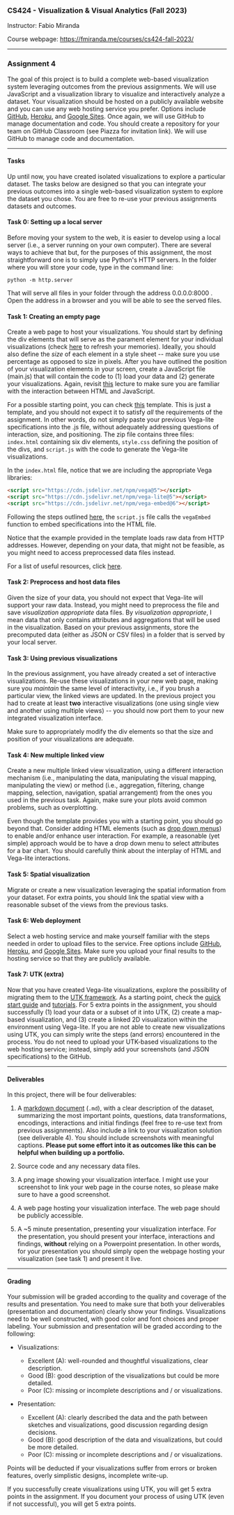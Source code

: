 ### CS424 - Visualization & Visual Analytics (Fall 2023)

Instructor: Fabio Miranda

Course webpage: https://fmiranda.me/courses/cs424-fall-2023/

---

### Assignment 4
The goal of this project is to build a complete web-based visualization system leveraging outcomes from the previous assignments. We will use JavaScript and a visualization library to visualize and interactively analyze a dataset. Your visualization should be hosted on a publicly available website and you can use any web hosting service you prefer. Options include [GitHub](https://pages.github.com/), [Heroku](https://www.heroku.com/students), and [Google Sites](https://sites.google.com/). Once again, we will use GitHub to manage documentation and code. You should create a repository for your team on GitHub Classroom (see Piazza for invitation link). We will use GitHub to manage code and documentation.

---

#### Tasks

Up until now, you have created isolated visualizations to explore a particular dataset. The tasks below are designed so that you can integrate your previous outcomes into a single web-based visualization system to explore the dataset you chose. You are free to re-use your previous assignments datasets and outcomes.

#### Task 0: Setting up a local server

Before moving your system to the web, it is easier to develop using a local server (i.e., a server running on your own computer). There are several ways to achieve that but, for the purposes of this assignment, the most straightforward one is to simply use Python's HTTP servers. In the folder where you will store your code, type in the command line:

```console
python -m http.server
```

That will serve all files in your folder through the address 0.0.0.0:8000 . Open the address in a browser and you will be able to see the served files.


#### Task 1: Creating an empty page

Create a web page to host your visualizations. You should start by defining the div elements that will serve as the parament element for your individual visualizations (check [here](https://fmiranda.me/courses/cs424-slides/05-d3.pdf) to refresh your memories). Ideally, you should also define the *size* of each element in a style sheet -- make sure you use percentage as opposed to size in pixels. After you have outlined the position of your visualization elements in your screen, create a JavaScript file (main.js) that will contain the code to (1) load your data and (2) generate your visualizations. Again, revisit [this](https://fmiranda.me/courses/cs424-slides/05-d3.pdf) lecture to make sure you are familiar with the interaction between HTML and JavaScript.

For a possible starting point, you can check [this](template.zip) template. This is just a template, and you should not expect it to satisfy *all* the requirements of the assignment. In other words, do not simply paste your previous Vega-lite specifications into the .js file, without adequately addressing questions of interaction, size, and positioning. The zip file contains three files: ``index.html`` containing six div elements, ``style.css`` defining the position of the divs, and ``script.js`` with the code to generate the Vega-lite visualizations.

In the ``index.html`` file, notice that we are including the appropriate Vega libraries:

```html
<script src="https://cdn.jsdelivr.net/npm/vega@5"></script>
<script src="https://cdn.jsdelivr.net/npm/vega-lite@5"></script>
<script src="https://cdn.jsdelivr.net/npm/vega-embed@6"></script>
```

Following the steps outlined [here](https://vega.github.io/vega-lite/usage/embed.html), the ``script.js`` file calls the ``vegaEmbed`` function to embed specifications into the HTML file.

Notice that the example provided in the template loads raw data from HTTP addresses. However, depending on your data, that might not be feasible, as you might need to access preprocessed data files instead.

For a list of useful resources, click [here](https://fmiranda.me/courses/cs424-fall-2023/#resources).

#### Task 2: Preprocess and host data files

Given the size of your data, you should not expect that Vega-lite will support your raw data. Instead, you might need to preprocess the file and save *visualization appropriate* data files. By *visualization appropriate*, I mean data that only contains attributes and aggregations that will be used in the visualization. Based on your previous assignments, store the precomputed data (either as JSON or CSV files) in a folder that is served by your local server.

#### Task 3: Using previous visualizations

In the previous assignment, you have already created a set of interactive visualizations. Re-use these visualizations in your new web page, making sure you *maintain* the same level of interactivity, i.e., if you brush a particular view, the linked views are updated. In the previous project you had to create at least **two** interactive visualizations (one using single view and another using multiple views) -- you should now port them to your new integrated visualization interface.

Make sure to appropriately modify the div elements so that the size and position of your visualizations are adequate.

#### Task 4: New multiple linked view

Create a new multiple linked view visualization, using a different interaction mechanism (i.e., manipulating the data, manipulating the visual mapping, manipulating the view) or method (i.e., aggregation, filtering, change mapping, selection, navigation, spatial arrangement) from the ones you used in the previous task. Again, make sure your plots avoid common problems, such as overplotting.

Even though the template provides you with a starting point, you should go beyond that. Consider adding HTML elements (such as [drop down menus](https://www.w3schools.com/howto/howto_css_dropdown.asp)) to enable and/or enhance user interaction. For example, a reasonable (yet simple) approach would be to have a drop down menu to select attributes for a bar chart. You should carefully think about the interplay of HTML and Vega-lite interactions. 

#### Task 5: Spatial visualization

Migrate or create a new visualization leveraging the spatial information from your dataset. For extra points, you should link the spatial view with a reasonable subset of the views from the previous tasks.

#### Task 6: Web deployment

Select a web hosting service and make yourself familiar with the steps needed in order to upload files to the service. Free options include [GitHub](https://pages.github.com/), [Heroku](https://www.heroku.com/students), and [Google Sites](https://sites.google.com/). Make sure you upload your final results to the hosting service so that they are publicly available.

#### Task 7: UTK (extra)

Now that you have created Vega-lite visualizations, explore the possibility of migrating them to the [UTK framework](http://urbantk.org). As a starting point, check the [quick start guide](http://urbantk.org/getting-started/) and [tutorials](http://urbantk.org/home-tutorials/). For 5 extra points in the assignment, you should successfully (1) load your data or a subset of it into UTK, (2) create a map-based visualization, and (3) create a linked 2D visualization within the environment using Vega-lite. If you are not able to create new visualizations using UTK, you can simply write the steps (and errors) encountered in the process. You do not need to upload your UTK-based visualizations to the web hosting service; instead, simply add your screenshots (and JSON specifications) to the GitHub.

---

#### Deliverables

In this project, there will be four deliverables:

1) A [markdown document](https://www.markdownguide.org/getting-started/) (``.md``), with a clear description of the dataset, summarizing the most important points, questions, data transformations, encodings, interactions and initial findings (feel free to re-use text from previous assignments). Also include a link to your visualization solution (see deliverable 4). You should include screenshots with meaningful captions. **Please put some effort into it as outcomes like this can be helpful when building up a portfolio.**

2) Source code and any necessary data files.

3) A png image showing your visualization interface. I might use your screenshot to link your web page in the course notes, so please make sure to have a good screenshot.

4) A web page hosting your visualization interface. The web page should be publicly accessible.

5) A ~5 minute presentation, presenting your visualization interface. For the presentation, you should present your interface, interactions and findings, **without** relying on a Powerpoint presentation. In other words, for your presentation you should simply open the webpage hosting your visualization (see task 1) and present it live.

---

#### Grading

Your submission will be graded according to the quality and coverage of the results and presentation. You need to make sure that both your deliverables (presentation and documentation) clearly show your findings. Visualizations need to be well constructed, with good color and font choices and proper labeling. Your submission and presentation will be graded according to the following:

- Visualizations:
    - Excellent (A): well-rounded and thoughtful visualizations, clear description.
    - Good (B): good description of the visualizations but could be more detailed.
    - Poor (C): missing or incomplete descriptions and / or visualizations.

- Presentation:
    - Excellent (A): clearly described the data and the path between sketches and visualizations, good discussion regarding design decisions.
    - Good (B): good description of the data and visualizations, but could be more detailed.
    - Poor (C): missing or incomplete descriptions and / or visualizations.

Points will be deducted if your visualizations suffer from errors or broken features, overly simplistic designs, incomplete write-up.

If you successfully create visualizations using UTK, you will get 5 extra points in the assignment. If you document your process of using UTK (even if not successful), you will get 5 extra points.
